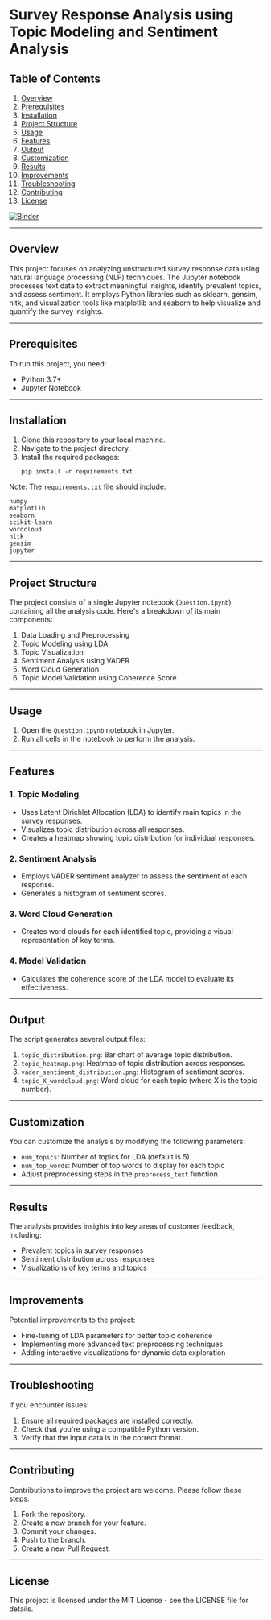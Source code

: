 # Survey Response Analysis using Topic Modeling and Sentiment Analysis

## Table of Contents
1. [Overview](#overview)
2. [Prerequisites](#prerequisites)
3. [Installation](#installation)
4. [Project Structure](#project-structure)
5. [Usage](#usage)
6. [Features](#features)
7. [Output](#output)
8. [Customization](#customization)
9. [Results](#results)
10. [Improvements](#improvements)
11. [Troubleshooting](#troubleshooting)
12. [Contributing](#contributing)
13. [License](#license)

[![Binder](https://mybinder.org/badge_logo.svg)](https://mybinder.org/v2/gh/rose-deasha/Question.git/HEAD)

---

## Overview

This project focuses on analyzing unstructured survey response data using natural language processing (NLP) techniques. The Jupyter notebook processes text data to extract meaningful insights, identify prevalent topics, and assess sentiment. It employs Python libraries such as sklearn, gensim, nltk, and visualization tools like matplotlib and seaborn to help visualize and quantify the survey insights.

---

## Prerequisites

To run this project, you need:
- Python 3.7+
- Jupyter Notebook

---

## Installation

1. Clone this repository to your local machine.
2. Navigate to the project directory.
3. Install the required packages:
   ```
   pip install -r requirements.txt
   ```

Note: The `requirements.txt` file should include:
```
numpy
matplotlib
seaborn
scikit-learn
wordcloud
nltk
gensim
jupyter
```

---

## Project Structure

The project consists of a single Jupyter notebook (`Question.ipynb`) containing all the analysis code. Here's a breakdown of its main components:

1. Data Loading and Preprocessing
2. Topic Modeling using LDA
3. Topic Visualization
4. Sentiment Analysis using VADER
5. Word Cloud Generation
6. Topic Model Validation using Coherence Score

---

## Usage

1. Open the `Question.ipynb` notebook in Jupyter.
2. Run all cells in the notebook to perform the analysis.

---

## Features

### 1. Topic Modeling
- Uses Latent Dirichlet Allocation (LDA) to identify main topics in the survey responses.
- Visualizes topic distribution across all responses.
- Creates a heatmap showing topic distribution for individual responses.

### 2. Sentiment Analysis
- Employs VADER sentiment analyzer to assess the sentiment of each response.
- Generates a histogram of sentiment scores.

### 3. Word Cloud Generation
- Creates word clouds for each identified topic, providing a visual representation of key terms.

### 4. Model Validation
- Calculates the coherence score of the LDA model to evaluate its effectiveness.

---

## Output

The script generates several output files:

1. `topic_distribution.png`: Bar chart of average topic distribution.
2. `topic_heatmap.png`: Heatmap of topic distribution across responses.
3. `vader_sentiment_distribution.png`: Histogram of sentiment scores.
4. `topic_X_wordcloud.png`: Word cloud for each topic (where X is the topic number).

---

## Customization

You can customize the analysis by modifying the following parameters:

- `num_topics`: Number of topics for LDA (default is 5)
- `num_top_words`: Number of top words to display for each topic
- Adjust preprocessing steps in the `preprocess_text` function

---

## Results

The analysis provides insights into key areas of customer feedback, including:
- Prevalent topics in survey responses
- Sentiment distribution across responses
- Visualizations of key terms and topics

---

## Improvements

Potential improvements to the project:
- Fine-tuning of LDA parameters for better topic coherence
- Implementing more advanced text preprocessing techniques
- Adding interactive visualizations for dynamic data exploration

---

## Troubleshooting

If you encounter issues:
1. Ensure all required packages are installed correctly.
2. Check that you're using a compatible Python version.
3. Verify that the input data is in the correct format.

---

## Contributing

Contributions to improve the project are welcome. Please follow these steps:

1. Fork the repository.
2. Create a new branch for your feature.
3. Commit your changes.
4. Push to the branch.
5. Create a new Pull Request.

---

## License

This project is licensed under the MIT License - see the LICENSE file for details.
